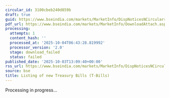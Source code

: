 ```yaml
---
circular_id: 3100cbeb240d859b
draft: true
guid: https://www.bseindia.com/markets/MarketInfo/DispNoticesNCirculars.aspx?Noticeid={FD428EBC-0DD7-4FB2-B38D-398C9F4BEEC7}&noticeno=20251003-40&dt=10/03/2025&icount=40&totcount=73&flag=0
pdf_url: https://www.bseindia.com/markets/MarketInfo/DownloadAttach.aspx?id=20251003-40&attachedId=
processing:
  attempts: 1
  content_hash: ''
  processed_at: '2025-10-04T06:43:28.819992'
  processor_version: '2.0'
  stage: download_failed
  status: failed
published_date: '2025-10-03T13:09:40+00:00'
rss_url: https://www.bseindia.com/markets/MarketInfo/DispNoticesNCirculars.aspx?Noticeid={FD428EBC-0DD7-4FB2-B38D-398C9F4BEEC7}&noticeno=20251003-40&dt=10/03/2025&icount=40&totcount=73&flag=0
source: bse
title: Listing of new Treasury Bills (T-Bills)
---
```


Processing in progress...
